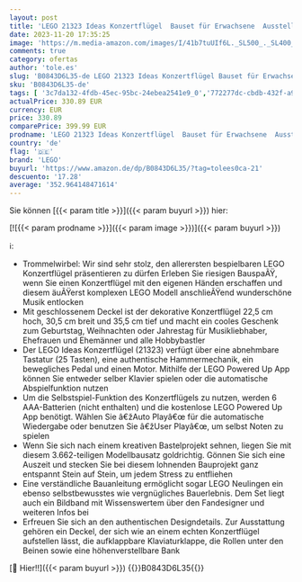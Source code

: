 ```yaml
---
layout: post
title: 'LEGO 21323 Ideas Konzertflügel  Bauset für Erwachsene  Ausstellungsstück mit Motor und funktionierenden Tasten  Geschenk für Liebhaber von Musik und Instrumenten  Sammlerstück'
date: 2023-11-20 17:35:25
image: 'https://m.media-amazon.com/images/I/41b7tuUIf6L._SL500_._SL400_.jpg'
comments: true
category: ofertas
author: 'tole.es'
slug: 'B0843D6L35-de LEGO 21323 Ideas Konzertflügel Bauset für Erwachsene...'
sku: 'B0843D6L35-de'
tags: [ '3c7da132-4fdb-45ec-95bc-24ebea2541e9_0','772277dc-cbdb-432f-a915-25a321e9ed8c_0','772277dc-cbdb-432f-a915-25a321e9ed8c_3901','772277dc-cbdb-432f-a915-25a321e9ed8c_4401','772277dc-cbdb-432f-a915-25a321e9ed8c_9901','Amazon Business | Sommer-Rabatt-Aktion','Arborist Merchandising Root','Bauspielzeug & Konstruktionsspielzeug','Bauspielzeugsets','Custom Stores','Kunden-Favoriten: Spielzeug','LEGO','Selektion1','Self Service','Special Features Stores','Spiele, Spielzeug und Sammlerstücke für große Kinder','Spielzeug','Stores','Xmas23 Most wanted Toys','e26659c6-d1cd-45cb-800b-2f9b432b8572_0','e26659c6-d1cd-45cb-800b-2f9b432b8572_1301','lego','🇩🇪', ]
actualPrice: 330.89 EUR
currency: EUR
price: 330.89
comparePrice: 399.99 EUR
prodname: 'LEGO 21323 Ideas Konzertflügel  Bauset für Erwachsene  Ausstellungsstück mit Motor und funktionierenden Tasten  Geschenk für Liebhaber von Musik und Instrumenten  Sammlerstück'
country: 'de'
flag: '🇩🇪'
brand: 'LEGO'
buyurl: 'https://www.amazon.de/dp/B0843D6L35/?tag=tolees0ca-21'
descuento: '17.28'
average: '352.964148471614'
---
```


Sie können [{{< param title >}}]({{< param buyurl >}}) hier:

[![{{< param prodname >}}]({{< param image >}})]({{< param buyurl >}})

ℹ️:

- Trommelwirbel: Wir sind sehr stolz, den allerersten bespielbaren LEGO Konzertflügel präsentieren zu dürfen Erleben Sie riesigen BauspaÃŸ, wenn Sie einen Konzertflügel mit den eigenen Händen erschaffen und diesem äuÃŸerst komplexen LEGO Modell anschlieÃŸend wunderschöne Musik entlocken
- Mit geschlossenem Deckel ist der dekorative Konzertflügel 22,5 cm hoch, 30,5 cm breit und 35,5 cm tief und macht ein cooles Geschenk zum Geburtstag, Weihnachten oder Jahrestag für Musikliebhaber, Ehefrauen und Ehemänner und alle Hobbybastler
- Der LEGO Ideas Konzertflügel (21323) verfügt über eine abnehmbare Tastatur (25 Tasten), eine authentische Hammermechanik, ein bewegliches Pedal und einen Motor. Mithilfe der LEGO Powered Up App können Sie entweder selber Klavier spielen oder die automatische Abspielfunktion nutzen
- Um die Selbstspiel-Funktion des Konzertflügels zu nutzen, werden 6 AAA-Batterien (nicht enthalten) und die kostenlose LEGO Powered Up App benötigt. Wählen Sie â€žAuto Playâ€œ für die automatische Wiedergabe oder benutzen Sie â€žUser Playâ€œ, um selbst Noten zu spielen
- Wenn Sie sich nach einem kreativen Bastelprojekt sehnen, liegen Sie mit diesem 3.662-teiligen Modellbausatz goldrichtig. Gönnen Sie sich eine Auszeit und stecken Sie bei diesem lohnenden Bauprojekt ganz entspannt Stein auf Stein, um jedem Stress zu entfliehen
- Eine verständliche Bauanleitung ermöglicht sogar LEGO Neulingen ein ebenso selbstbewusstes wie vergnügliches Bauerlebnis. Dem Set liegt auch ein Bildband mit Wissenswertem über den Fandesigner und weiteren Infos bei
- Erfreuen Sie sich an den authentischen Designdetails. Zur Ausstattung gehören ein Deckel, der sich wie an einem echten Konzertflügel aufstellen lässt, die aufklappbare Klaviaturklappe, die Rollen unter den Beinen sowie eine höhenverstellbare Bank

[🛒 Hier!!]({{< param buyurl >}})
{{<world>}}B0843D6L35{{</world>}}
